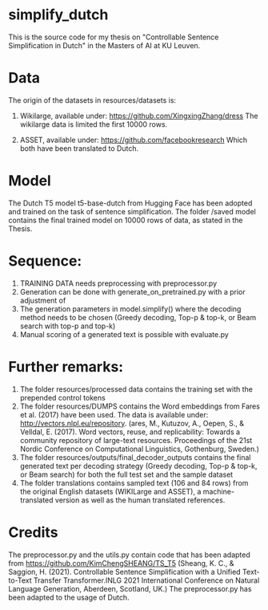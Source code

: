 # simplify_dutch

This is the source code for my thesis on "Controllable Sentence Simplification in Dutch" 
in the Masters of AI at KU Leuven. 

# Data
The origin of the datasets in resources/datasets is: 
1) Wikilarge, available under: https://github.com/XingxingZhang/dress
The wikilarge data is limited the first 10000 rows. 

2) ASSET, available under: https://github.com/facebookresearch
Which both have been translated to Dutch. 

# Model
The Dutch T5 model t5-base-dutch from Hugging Face has been adopted and trained on the task 
of sentence simplification. 
The folder /saved model contains the final trained model on 10000 rows of data, as stated in the Thesis. 

# Sequence: 
1) TRAINING DATA needs preprocessing with preprocessor.py
2) Generation can be done with generate_on_pretrained.py with a prior adjustment of 
3) The generation parameters in model.simplify() where the decoding method needs to be chosen (Greedy decoding, Top-p & top-k, or Beam search with top-p and top-k)
4) Manual scoring of a generated text is possible with evaluate.py

# Further remarks: 
1) The folder resources/processed data contains the training set with the prepended control tokens
2) The folder resources/DUMPS contains the Word embeddings from Fares et al. (2017) have been used. The data is available under: http://vectors.nlpl.eu/repository. (ares, M., Kutuzov, A., Oepen, S., & Velldal, E. (2017). Word vectors, reuse, and replicability: Towards a community repository of large-text resources. Proceedings of the 21st Nordic Conference on Computational Linguistics, Gothenburg, Sweden.)
3) The folder resources/outputs/final_decoder_outputs contains the final generated text per decoding strategy (Greedy decoding, Top-p & top-k, or Beam search) for both the full test set and the sample dataset
4) The folder translations contains sampled text (106 and 84 rows) from the original English datasets (WIKILarge and ASSET), a machine-translated version as well as the human translated references. 

# Credits
The preprocessor.py and the utils.py contain code that has been adapted from https://github.com/KimChengSHEANG/TS_T5 (Sheang, K. C., & Saggion, H. (2021). Controllable Sentence Simplification with a Unified Text-to-Text Transfer Transformer.INLG 2021 International Conference on Natural Language Generation, Aberdeen, Scotland, UK.)
The preprocessor.py has been adapted to the usage of Dutch.

